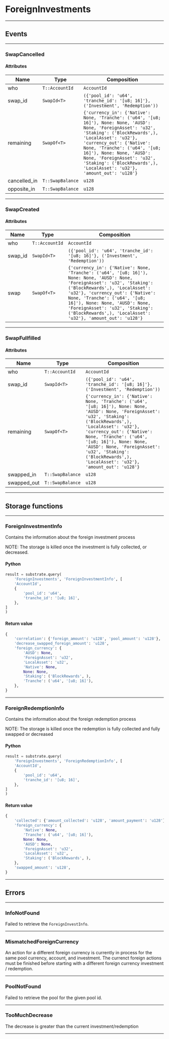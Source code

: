 
# ForeignInvestments

---------
## Events

---------
### SwapCancelled
#### Attributes
| Name | Type | Composition
| -------- | -------- | -------- |
| who | `T::AccountId` | ```AccountId```
| swap_id | `SwapId<T>` | ```({'pool_id': 'u64', 'tranche_id': '[u8; 16]'}, ('Investment', 'Redemption'))```
| remaining | `SwapOf<T>` | ```{'currency_in': {'Native': None, 'Tranche': ('u64', '[u8; 16]'), None: None, 'AUSD': None, 'ForeignAsset': 'u32', 'Staking': ('BlockRewards',), 'LocalAsset': 'u32'}, 'currency_out': {'Native': None, 'Tranche': ('u64', '[u8; 16]'), None: None, 'AUSD': None, 'ForeignAsset': 'u32', 'Staking': ('BlockRewards',), 'LocalAsset': 'u32'}, 'amount_out': 'u128'}```
| cancelled_in | `T::SwapBalance` | ```u128```
| opposite_in | `T::SwapBalance` | ```u128```

---------
### SwapCreated
#### Attributes
| Name | Type | Composition
| -------- | -------- | -------- |
| who | `T::AccountId` | ```AccountId```
| swap_id | `SwapId<T>` | ```({'pool_id': 'u64', 'tranche_id': '[u8; 16]'}, ('Investment', 'Redemption'))```
| swap | `SwapOf<T>` | ```{'currency_in': {'Native': None, 'Tranche': ('u64', '[u8; 16]'), None: None, 'AUSD': None, 'ForeignAsset': 'u32', 'Staking': ('BlockRewards',), 'LocalAsset': 'u32'}, 'currency_out': {'Native': None, 'Tranche': ('u64', '[u8; 16]'), None: None, 'AUSD': None, 'ForeignAsset': 'u32', 'Staking': ('BlockRewards',), 'LocalAsset': 'u32'}, 'amount_out': 'u128'}```

---------
### SwapFullfilled
#### Attributes
| Name | Type | Composition
| -------- | -------- | -------- |
| who | `T::AccountId` | ```AccountId```
| swap_id | `SwapId<T>` | ```({'pool_id': 'u64', 'tranche_id': '[u8; 16]'}, ('Investment', 'Redemption'))```
| remaining | `SwapOf<T>` | ```{'currency_in': {'Native': None, 'Tranche': ('u64', '[u8; 16]'), None: None, 'AUSD': None, 'ForeignAsset': 'u32', 'Staking': ('BlockRewards',), 'LocalAsset': 'u32'}, 'currency_out': {'Native': None, 'Tranche': ('u64', '[u8; 16]'), None: None, 'AUSD': None, 'ForeignAsset': 'u32', 'Staking': ('BlockRewards',), 'LocalAsset': 'u32'}, 'amount_out': 'u128'}```
| swapped_in | `T::SwapBalance` | ```u128```
| swapped_out | `T::SwapBalance` | ```u128```

---------
## Storage functions

---------
### ForeignInvestmentInfo
 Contains the information about the foreign investment process

 NOTE: The storage is killed once the investment is fully collected, or
 decreased.

#### Python
```python
result = substrate.query(
    'ForeignInvestments', 'ForeignInvestmentInfo', [
    'AccountId',
    {
        'pool_id': 'u64',
        'tranche_id': '[u8; 16]',
    },
]
)
```

#### Return value
```python
{
    'correlation': {'foreign_amount': 'u128', 'pool_amount': 'u128'},
    'decrease_swapped_foreign_amount': 'u128',
    'foreign_currency': {
        'AUSD': None,
        'ForeignAsset': 'u32',
        'LocalAsset': 'u32',
        'Native': None,
        None: None,
        'Staking': ('BlockRewards', ),
        'Tranche': ('u64', '[u8; 16]'),
    },
}
```
---------
### ForeignRedemptionInfo
 Contains the information about the foreign redemption process

 NOTE: The storage is killed once the redemption is fully collected and
 fully swapped or decreased

#### Python
```python
result = substrate.query(
    'ForeignInvestments', 'ForeignRedemptionInfo', [
    'AccountId',
    {
        'pool_id': 'u64',
        'tranche_id': '[u8; 16]',
    },
]
)
```

#### Return value
```python
{
    'collected': {'amount_collected': 'u128', 'amount_payment': 'u128'},
    'foreign_currency': {
        'Native': None,
        'Tranche': ('u64', '[u8; 16]'),
        None: None,
        'AUSD': None,
        'ForeignAsset': 'u32',
        'LocalAsset': 'u32',
        'Staking': ('BlockRewards', ),
    },
    'swapped_amount': 'u128',
}
```
---------
## Errors

---------
### InfoNotFound
Failed to retrieve the `ForeignInvestInfo`.

---------
### MismatchedForeignCurrency
An action for a different foreign currency is currently in process
for the same pool currency, account, and investment.
The currenct foreign actions must be finished before starting with a
different foreign currency investment / redemption.

---------
### PoolNotFound
Failed to retrieve the pool for the given pool id.

---------
### TooMuchDecrease
The decrease is greater than the current investment/redemption

---------
